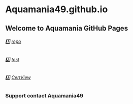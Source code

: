 # Aquamania49.github.io
## Welcome to Aquamania GitHub Pages


###### :one: [repo](/repo)
###### :two: [test](/test)
###### :three: [CertView](/CertView)

### Support contact Aquamania49
